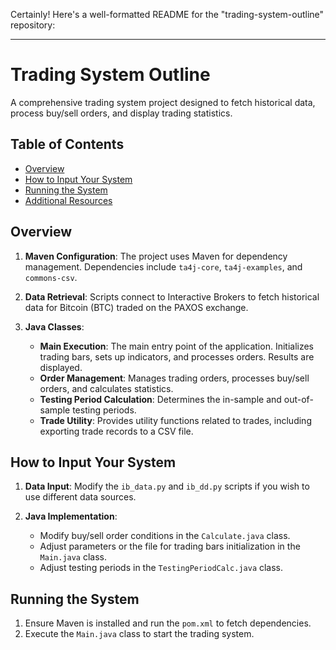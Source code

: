 Certainly! Here's a well-formatted README for the "trading-system-outline" repository:

---

# Trading System Outline

A comprehensive trading system project designed to fetch historical data, process buy/sell orders, and display trading statistics.

## Table of Contents

- [Overview](#overview)
- [How to Input Your System](#how-to-input-your-system)
- [Running the System](#running-the-system)
- [Additional Resources](#additional-resources)

## Overview

1. **Maven Configuration**: The project uses Maven for dependency management. Dependencies include `ta4j-core`, `ta4j-examples`, and `commons-csv`.

2. **Data Retrieval**: Scripts connect to Interactive Brokers to fetch historical data for Bitcoin (BTC) traded on the PAXOS exchange.

3. **Java Classes**:
   - **Main Execution**: The main entry point of the application. Initializes trading bars, sets up indicators, and processes orders. Results are displayed.
   - **Order Management**: Manages trading orders, processes buy/sell orders, and calculates statistics.
   - **Testing Period Calculation**: Determines the in-sample and out-of-sample testing periods.
   - **Trade Utility**: Provides utility functions related to trades, including exporting trade records to a CSV file.

## How to Input Your System

1. **Data Input**: Modify the `ib_data.py` and `ib_dd.py` scripts if you wish to use different data sources.
   
2. **Java Implementation**:
   - Modify buy/sell order conditions in the `Calculate.java` class.
   - Adjust parameters or the file for trading bars initialization in the `Main.java` class.
   - Adjust testing periods in the `TestingPeriodCalc.java` class.

## Running the System

1. Ensure Maven is installed and run the `pom.xml` to fetch dependencies.
2. Execute the `Main.java` class to start the trading system.
